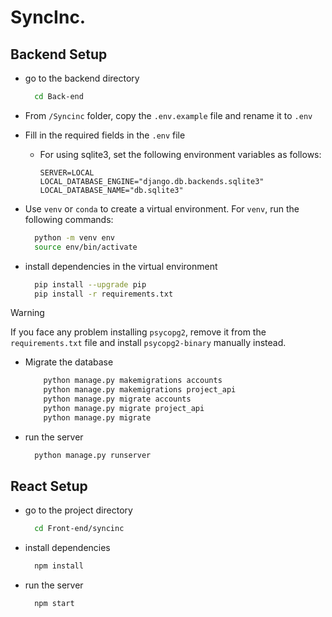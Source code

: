 # SyncInc.

## Backend Setup
- go to the backend directory
  ```bash
    cd Back-end
  ```
- From `/Syncinc` folder, copy the `.env.example` file and rename it to `.env`
- Fill in the required fields in the `.env` file
    - For using sqlite3, set the following environment variables as follows:
        ```env
        SERVER=LOCAL
        LOCAL_DATABASE_ENGINE="django.db.backends.sqlite3"
        LOCAL_DATABASE_NAME="db.sqlite3"
        ```
- Use `venv` or `conda` to create a virtual environment. For `venv`, run the following commands:

  ```bash
    python -m venv env
    source env/bin/activate
  ```
- install dependencies in the virtual environment
  ```bash
    pip install --upgrade pip
    pip install -r requirements.txt
  ```
> [!WARNING]
> If you face any problem installing `psycopg2`, remove it from the `requirements.txt` file and install `psycopg2-binary` manually instead.

- Migrate the database

  ```bash
      python manage.py makemigrations accounts
      python manage.py makemigrations project_api
      python manage.py migrate accounts
      python manage.py migrate project_api
      python manage.py migrate
  ```
- run the server
  ```bash
    python manage.py runserver
  ```


## React Setup
- go to the project directory
  ```bash
    cd Front-end/syncinc
  ```
- install dependencies
  ```bash
    npm install
  ```
- run the server
  ```bash
    npm start
  ```